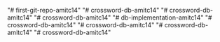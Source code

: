 "# first-git-repo-amitc14" 
"# crossword-db-amitc14" 
"# crossword-db-amitc14" 
"# crossword-db-amitc14" 
"# db-implementation-amitc14" 
"# crossword-db-amitc14" 
"# crossword-db-amitc14" 
"# crossword-db-amitc14" 
"# crossword-db-amitc14" 
